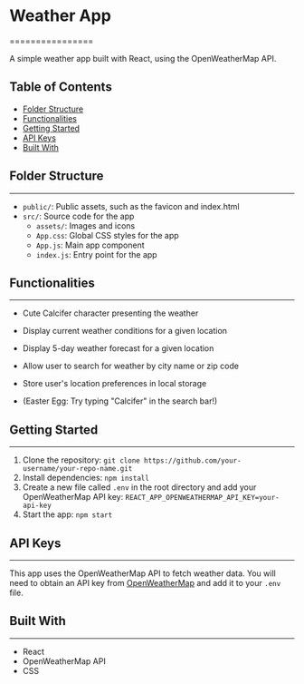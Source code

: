 # Weather App
================

A simple weather app built with React, using the OpenWeatherMap API.

## Table of Contents

* [Folder Structure](#folder-structure)
* [Functionalities](#functionalities)
* [Getting Started](#getting-started)
* [API Keys](#api-keys)
* [Built With](#built-with)

## Folder Structure
---------------

* `public/`: Public assets, such as the favicon and index.html
* `src/`: Source code for the app
	+ `assets/`: Images and icons
	+ `App.css`: Global CSS styles for the app
	+ `App.js`: Main app component
	+ `index.js`: Entry point for the app

## Functionalities
-------------

* Cute Calcifer character presenting the weather
* Display current weather conditions for a given location
* Display 5-day weather forecast for a given location
* Allow user to search for weather by city name or zip code
* Store user's location preferences in local storage

* (Easter Egg: Try typing "Calcifer" in the search bar!)

## Getting Started
-------------

1. Clone the repository: `git clone https://github.com/your-username/your-repo-name.git`
2. Install dependencies: `npm install`
3. Create a new file called `.env` in the root directory and add your OpenWeatherMap API key: `REACT_APP_OPENWEATHERMAP_API_KEY=your-api-key`
4. Start the app: `npm start`

## API Keys
---------

This app uses the OpenWeatherMap API to fetch weather data. You will need to obtain an API key from [OpenWeatherMap](https://openweathermap.org/api) and add it to your `.env` file.

## Built With
------------

* React
* OpenWeatherMap API
* CSS